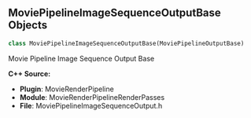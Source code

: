 ## MoviePipelineImageSequenceOutputBase Objects

```python
class MoviePipelineImageSequenceOutputBase(MoviePipelineOutputBase)
```

Movie Pipeline Image Sequence Output Base

**C++ Source:**

- **Plugin**: MovieRenderPipeline
- **Module**: MovieRenderPipelineRenderPasses
- **File**: MoviePipelineImageSequenceOutput.h

<a id="unreal.MoviePipelineImageSequenceOutput_EXR"></a>